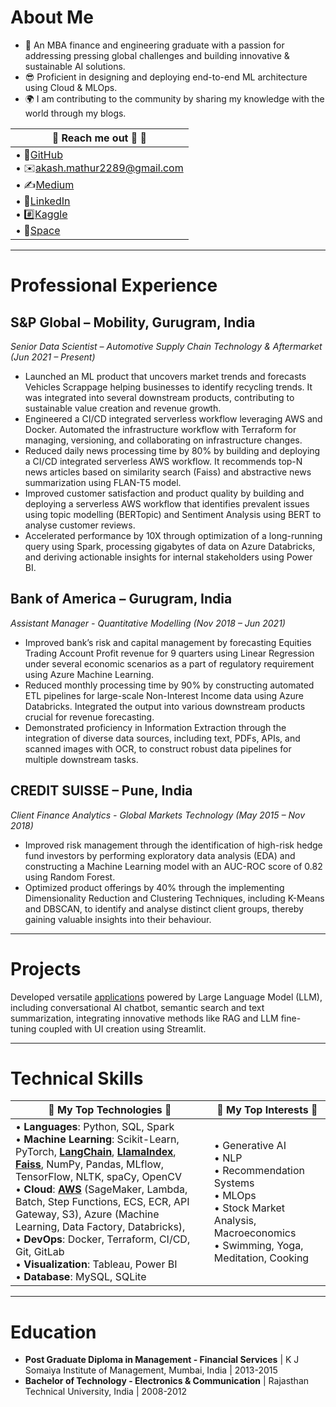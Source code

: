 # About Me
- 🌱 An MBA finance and engineering graduate with a passion for addressing pressing global challenges and building innovative & sustainable AI solutions.
- 😎 Proficient in designing and deploying end-to-end ML architecture using Cloud & MLOps.
- 🌍 I am contributing to the community by sharing my knowledge with the world through my blogs.

| 🔘 Reach me out 👋 🔘 |
|---------------|
|• 💼[GitHub](https://github.com/akashmathur-2212) <br/> • ✉️[akash.mathur2289@gmail.com](mailto:akash.mathur2289@gmail.com) <br/> • ✍️[Medium](https://akash-mathur.medium.com/) <br/> • 🏢[LinkedIn](https://www.linkedin.com/in/akashmathur22/) <br/> • #️⃣[Kaggle](https://www.kaggle.com/akashmathur2212) <br/> • 🤗[Space](https://huggingface.co/akash2212) |

---------------------

# Professional Experience

## S&P Global – Mobility, Gurugram, India
*Senior Data Scientist – Automotive Supply Chain Technology & Aftermarket (Jun 2021 – Present)*

- Launched an ML product that uncovers market trends and forecasts Vehicles Scrappage helping businesses to identify recycling trends. It was integrated into several downstream products, contributing to sustainable value creation and revenue growth.
- Engineered a CI/CD integrated serverless workflow leveraging AWS and Docker. Automated the infrastructure workflow with Terraform for managing, versioning, and collaborating on infrastructure changes.
- Reduced daily news processing time by 80% by building and deploying a CI/CD integrated serverless AWS workflow. It recommends top-N news articles based on similarity search (Faiss) and abstractive news summarization using FLAN-T5 model. 
- Improved customer satisfaction and product quality by building and deploying a serverless AWS workflow that identifies prevalent issues using topic modelling (BERTopic) and Sentiment Analysis using BERT to analyse customer reviews. 
- Accelerated performance by 10X through optimization of a long-running query using Spark, processing gigabytes of data on Azure Databricks, and deriving actionable insights for internal stakeholders using Power BI.

## Bank of America – Gurugram, India
*Assistant Manager - Quantitative Modelling (Nov 2018 – Jun 2021)*

- Improved bank’s risk and capital management by forecasting Equities Trading Account Profit revenue for 9 quarters using Linear Regression under several economic scenarios as a part of regulatory requirement using Azure Machine Learning. 
- Reduced monthly processing time by 90% by constructing automated ETL pipelines for large-scale Non-Interest Income data using Azure Databricks. Integrated the output into various downstream products crucial for revenue forecasting.
- Demonstrated proficiency in Information Extraction through the integration of diverse data sources, including text, PDFs, APIs, and scanned images with OCR, to construct robust data pipelines for multiple downstream tasks.

## CREDIT SUISSE – Pune, India
*Client Finance Analytics - Global Markets Technology (May 2015 – Nov 2018)*

- Improved risk management through the identification of high-risk hedge fund investors by performing exploratory data analysis (EDA) and constructing a Machine Learning model with an AUC-ROC score of 0.82 using Random Forest.
- Optimized product offerings by 40% through the implementing Dimensionality Reduction and Clustering Techniques, including K-Means and DBSCAN, to identify and analyse distinct client groups, thereby gaining valuable insights into their behaviour.

---------------------

# Projects
Developed versatile [applications](https://github.com/akashmathur-2212/LLMs-playground) powered by Large Language Model (LLM), including conversational AI chatbot, semantic search and text summarization, integrating innovative methods like RAG and LLM fine-tuning coupled with UI creation using Streamlit.

---------------------

# Technical Skills

| 🔘 My **Top** Technologies 🔘 | 🔘 My **Top** Interests 🔘 |
|---------------|--------------|
| • **Languages**: Python, SQL, Spark <br/> • **Machine Learning**: Scikit-Learn, PyTorch, [**LangChain**](https://github.com/akashmathur-2212/LLMs-playground/tree/main/LangChain-applications), [**LlamaIndex**](https://github.com/akashmathur-2212/LLMs-playground/tree/main/LlamaIndex-applications), [**Faiss**](https://github.com/akashmathur-2212/Recommendation-System-Playground), NumPy, Pandas, MLflow, TensorFlow, NLTK, spaCy, OpenCV <br/> • **Cloud**: [**AWS**](https://github.com/akashmathur-2212/aws-serverless-workflows) (SageMaker, Lambda, Batch, Step Functions, ECS, ECR, API Gateway, S3), Azure (Machine Learning, Data Factory, Databricks), <br/> • **DevOps**: Docker, Terraform, CI/CD, Git, GitLab <br/> • **Visualization**: Tableau, Power BI <br/> • **Database**: MySQL, SQLite <br/> | • Generative AI <br/> • NLP <br/> • Recommendation Systems <br/> • MLOps <br/> • Stock Market Analysis, Macroeconomics <br/> • Swimming, Yoga, Meditation, Cooking <br/>|

---------------------

# Education
- **Post Graduate Diploma in Management - Financial Services** | K J Somaiya Institute of Management, Mumbai, India | 2013-2015 
- **Bachelor of Technology - Electronics & Communication** | Rajasthan Technical University, India | 2008-2012
